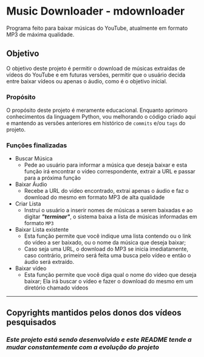 # Music Downloader - mdownloader
Programa feito para baixar músicas do YouTube, atualmente em formato MP3 de máxima qualidade.

## Objetivo
O objetivo deste projeto é permitir o download de músicas extraídas de vídeos do YouTube e em futuras versões, permitir que o usuário decida entre baixar vídeos ou apenas o áudio, como é o objetivo inicial. 
### Propósito
O propósito deste projeto é meramente educacional. Enquanto aprimoro conhecimentos da linguagem Python, vou melhorando o código criado aqui e mantendo as versões anteriores em histórico de ``commits`` e/ou ``tags`` do projeto.

### Funções finalizadas
  * Buscar Música
    * Pede ao usuário para informar a música que deseja baixar e esta função irá encontrar o vídeo correspondente, extrair a URL e passar para a próxima função
  * Baixar Áudio
    * Recebe a URL do vídeo encontrado, extrai apenas o áudio e faz o download do mesmo em formato MP3 de alta qualidade
  * Criar Lista
    * Instrui o usuário a inserir nomes de músicas a serem baixadas e ao digitar ___"terminar"___, o sistema baixa a lista de músicas informadas em formato ```MP3```
  * Baixar Lista existente
    * Esta função permite que você indique uma lista contendo ou o link do vídeo a ser baixado, ou o nome da música que deseja baixar;
    * Caso seja uma URL, o download do MP3 se inicia imediatamente, caso contrário, primeiro será feita uma busca pelo vídeo e então o áudio será extraído.
  * Baixar vídeo
    * Esta função permite que você diga qual o nome do vídeo que deseja baixar; Ela irá buscar o vídeo e fazer o download do mesmo em um diretório chamado vídeos
---
## Copyrights mantidos pelos donos dos vídeos pesquisados
### ___Este projeto está sendo desenvolvido e este README tende a mudar constantemente com a evolução do projeto___